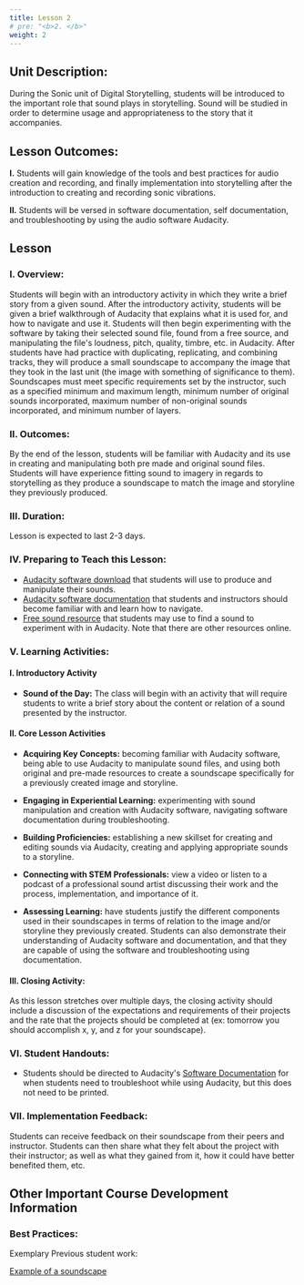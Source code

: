 ```yaml
---
title: Lesson 2   
# pre: "<b>2. </b>"
weight: 2
---
```


## Unit Description:

During the Sonic unit of Digital Storytelling, students will be introduced to the important role that sound plays in storytelling. Sound will be studied in order to determine usage and appropriateness to the story that it accompanies.

## Lesson Outcomes:

**I.** Students will gain knowledge of the tools and best practices for audio creation and recording, and finally implementation into storytelling after the introduction to creating and recording sonic vibrations.

**II.** Students will be versed in software documentation, self documentation, and troubleshooting by using the audio software Audacity.

## Lesson

### I. Overview:

Students will begin with an introductory activity in which they write a brief story from a given sound. After the introductory activity, students will be given a brief walkthrough of Audacity that explains what it is used for, and how to navigate and use it. Students will then begin experimenting with the software by taking their selected sound file, found from a free source, and manipulating the file's loudness, pitch, quality, timbre, etc. in Audacity. After students have had practice with duplicating, replicating, and combining tracks, they will produce a small soundscape to accompany the image that they took in the last unit (the image with something of significance to them). Soundscapes must meet specific requirements set by the instructor, such as a specified minimum and maximum length, minimum number of original sounds incorporated, maximum number of non-original sounds incorporated, and minimum number of layers.

### II. Outcomes:

By the end of the lesson, students will be familiar with Audacity and its use in creating and manipulating both pre made and original sound files. Students will have experience fitting sound to imagery in regards to storytelling as they produce a soundscape to match the image and storyline they previously produced.

### III. Duration:

Lesson is expected to last 2-3 days.

### IV. Preparing to Teach this Lesson:

* [Audacity software download](http://www.audacityteam.org/) that students will use to produce and manipulate their sounds.
* [Audacity software documentation](http://manual.audacityteam.org/#tutorials) that students and instructors should become familiar with and learn how to navigate.
* [Free sound resource](https://freesound.org/people/newagesoup/sounds/348251/) that students may use to find a sound to experiment with in Audacity. Note that there are other resources online.

### V. Learning Activities:

#### I. Introductory Activity

* **Sound of the Day:** The class will begin with an activity that will require students to write a brief story about the content or relation of a sound presented by the instructor.

#### II. Core Lesson Activities

* **Acquiring Key Concepts:** becoming familiar with Audacity software, being able to use Audacity to manipulate sound files, and using both original and pre-made resources to create a soundscape specifically for a previously created image and storyline.

* **Engaging in Experiential Learning:** experimenting with sound manipulation and creation with Audacity software, navigating software documentation during troubleshooting.

* **Building Proficiencies:** establishing a new skillset for creating and editing sounds via Audacity, creating and applying appropriate sounds to a storyline.

* **Connecting with STEM Professionals:** view a video or listen to a podcast of a professional sound artist discussing their work and the process, implementation, and importance of it.

* **Assessing Learning:** have students justify the different components used in their soundscapes in terms of relation to the image and/or storyline they previously created. Students can also demonstrate their understanding of Audacity software and documentation, and that they are capable of using the software and troubleshooting using documentation.

#### III. Closing Activity:

As this lesson stretches over multiple days, the closing activity should include a discussion of the expectations and requirements of their projects and the rate that the projects should be completed at (ex: tomorrow you should accomplish x, y, and z for your soundscape).

### VI. Student Handouts:

* Students should be directed to Audacity's [Software Documentation](http://manual.audacityteam.org/#tutorials) for when students need to troubleshoot while using Audacity, but this does not need to be printed.

### VII. Implementation Feedback:

Students can receive feedback on their soundscape from their peers and instructor. Students can then share what they felt about the project with their instructor; as well as what they gained from it, how it could have better benefited them, etc.

## Other Important Course Development Information

### Best Practices:

Exemplary Previous student work:

[Example of a soundscape](https://cdn.tutsplus.com/audio/uploads/legacy/175_soundscape/6.mp3)

<!--stackedit_data:
eyJoaXN0b3J5IjpbNzk3ODgwODQ1LDMyMjAyNjQyOV19
-->
